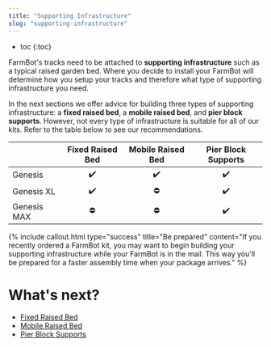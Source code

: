 ```yaml
---
title: "Supporting Infrastructure"
slug: "supporting-infrastructure"
---
```


* toc
{:toc}

FarmBot's tracks need to be attached to **supporting infrastructure** such as a typical raised garden bed. Where you decide to install your FarmBot will determine how you setup your tracks and therefore what type of supporting infrastructure you need.

In the next sections we offer advice for building three types of supporting infrastructure: a **fixed raised bed**, a **mobile raised bed**, and **pier block supports**. However, not every type of infrastructure is suitable for all of our kits. Refer to the table below to see our recommendations.

|<i></i>      |Fixed Raised Bed    |Mobile Raised Bed   |Pier Block Supports  |
|-------------|:------------------:|:------------------:|:-------------------:|
|Genesis      |:heavy_check_mark:  |:heavy_check_mark:  |:heavy_check_mark:
|Genesis XL   |:heavy_check_mark:  |:no_entry:          |:heavy_check_mark:
|Genesis MAX  |:no_entry:          |:no_entry:          |:heavy_check_mark:

{%
include callout.html
type="success"
title="Be prepared"
content="If you recently ordered a FarmBot kit, you may want to begin building your supporting infrastructure while your FarmBot is in the mail. This way you'll be prepared for a faster assembly time when your package arrives."
%}

# What's next?

 * [Fixed Raised Bed](supporting-infrastructure/raised-bed.md)
 * [Mobile Raised Bed](supporting-infrastructure/mobile-raised-bed.md)
 * [Pier Block Supports](supporting-infrastructure/pier-block-supports.md)
